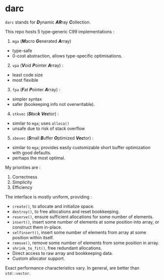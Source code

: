 # darc
`darc` stands for ***D***ynamic ***AR***ray ***C***ollection. 

This repo hosts 5 type-generic C99 implementations :

1. `mga` (***M***acro ***G***enerated ***A***rray)
- type-safe
- 0-cost abstraction, allows type-specific optimisations.
2. `vpa` (***V***oid ***P***ointer ***A***rray) :
- least code size
- most flexible
3. `fpa` (***F***at ***P***ointer ***A***rray) :
- simpler syntax 
- safer (bookeeping info not overwritable).
4. `stkvec` (***St***ac***k*** ***Vec***tor) :
- similar to `mga`; uses `alloca()`
- unsafe due to risk of stack overflow
5. `sbovec` (***S***mall ***B***uffer ***O***ptimized ***Vec***tor) :
- similar to `mga`; provides easily customizable short buffer optimization with good defaults.
- perhaps the most optimal.

My priorities are :
1. Correctness
2. Simplicity
3. Efficiency  

The interface is mostly uniform, providing :
- `create()`, to allocate and initialize space.
- `destroy()`, to free allocations and reset bookkeeping.
- `reserve()`, ensure sufficient allocations for some number of elements.
- `insert()`, insert some number of elements at some position into array, or construct them in-place.
- `selfinsert()`, insert some number of elements from array at some position within itself.
- `remove()`, remove some number of elements from some position in array.
- `shrink_to_fit()`, free redundant allocations.
- Direct access to raw array and bookkeeping data.
- Custom allocator support.

Exact performance characteristics vary. In general, are better than `std::vector`.
